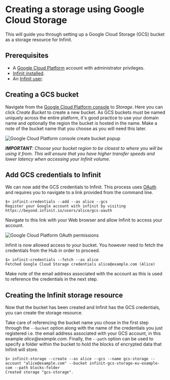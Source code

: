 Creating a storage using Google Cloud Storage
=============================================

This will guide you through setting up a Google Cloud Storage (GCS) bucket as a storage resource for Infinit.

Prerequisites
-------------

- A [Google Cloud Platform](https://cloud.google.com) account with administrator privileges.
- <a href="${route('doc_get_started')}">Infinit installed</a>.
- An <a href="${route('doc_reference')}#sign-up-on-the-hub">Infinit user</a>.

Creating a GCS bucket
---------------------

Navigate from the <a href="https://console.cloud.google.com">Google Cloud Platform console</a> to _Storage_. Here you can click _Create Bucket_ to create a new bucket. As GCS buckets must be named uniquely across the entire platform, it's good practice to use your domain name and optionally the region the bucket is hosted in the name. Make a note of the bucket name that you choose as you will need this later.

<img src="${url('images/docs/gcs/create-bucket.png')}" alt="Google Cloud Platform console create bucket popup">

_**IMPORTANT**: Choose your bucket region to be closest to where you will be using it from. This will ensure that you have higher transfer speeds and lower latency when accessing your Infinit volume._

Add GCS credentials to Infinit
------------------------------

We can now add the GCS credentials to Infinit. This process uses [OAuth](https://en.wikipedia.org/wiki/OAuth) and requires you to navigate to a link provided from the command line.

```
$> infinit-credentials --add --as alice --gcs
Register your Google account with infinit by visiting https://beyond.infinit.io/users/alice/gcs-oauth
```

Navigate to this link with your Web browser and allow Infinit to access your account.

<img src="${url('images/docs/gcs/oauth-permissions.png')}" alt="Google Cloud Platform OAuth permissions">

Infinit is now allowed access to your bucket. You however need to fetch the credentials from the Hub in order to proceed.

```
$> infinit-credentials --fetch --as alice
Fetched Google Cloud Storage credentials alice@example.com (Alice)
```

Make note of the email address associated with the account as this is used to reference the credentials in the next step.

Creating the Infinit storage resource
-------------------------------------

Now that the bucket has been created and Infinit has the GCS credentials, you can create the storage resource.

Take care of referencing the bucket name you chose in the first step through the `--bucket` option along with the name of the credentials you just registered i.e. the email address associated with your GCS account, in this example _alice@example.com_. Finally, the `--path` option can be used to specify a folder within the bucket to hold the blocks of encrypted data that Infinit will store.

```
$> infinit-storage --create --as alice --gcs --name gcs-storage --account "alice@example.com" --bucket infinit-gcs-storage-eu-example-com --path blocks-folder
Created storage "gcs-storage".
```
